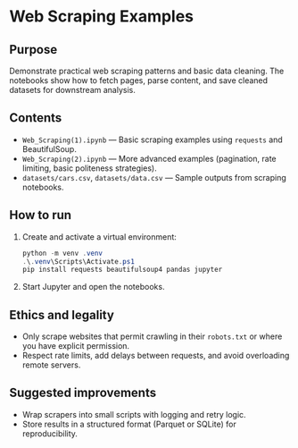 # Web Scraping Examples

Purpose
-------
Demonstrate practical web scraping patterns and basic data cleaning. The notebooks show how to fetch pages, parse content, and save cleaned datasets for downstream analysis.

Contents
--------
- `Web_Scraping(1).ipynb` — Basic scraping examples using `requests` and BeautifulSoup.
- `Web_Scraping(2).ipynb` — More advanced examples (pagination, rate limiting, basic politeness strategies).
- `datasets/cars.csv`, `datasets/data.csv` — Sample outputs from scraping notebooks.

How to run
----------
1. Create and activate a virtual environment:
	```powershell
	python -m venv .venv
	.\.venv\Scripts\Activate.ps1
	pip install requests beautifulsoup4 pandas jupyter
	```
2. Start Jupyter and open the notebooks.

Ethics and legality
-------------------
- Only scrape websites that permit crawling in their `robots.txt` or where you have explicit permission.
- Respect rate limits, add delays between requests, and avoid overloading remote servers.

Suggested improvements
----------------------
- Wrap scrapers into small scripts with logging and retry logic.
- Store results in a structured format (Parquet or SQLite) for reproducibility.

